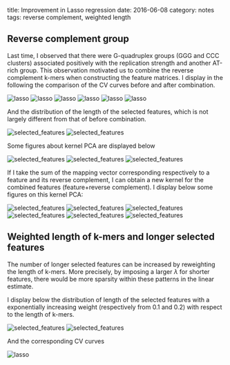 title: Improvement in Lasso regression
date: 2016-06-08
category: notes
tags: reverse complement, weighted length

## Reverse complement group

Last time, I observed that there were G-quadruplex groups (GGG and CCC clusters) associated positively with the replication strength and another AT-rich group. This observation motivated us to combine the reverse complement k-mers when constructing the feature matrices. I display in the following the comparison of the CV curves before and after combination.

![lasso]({filename}/images/lasso/intercept/logY_concatenate_filter1000/active_set/rc/lasso_10.png)
![lasso]({filename}/images/lasso/intercept/logY_concatenate_filter1000/active_set/rc/lasso_11.png)
![lasso]({filename}/images/lasso/intercept/logY_concatenate_filter1000/active_set/rc/lasso_12.png)
![lasso]({filename}/images/lasso/intercept/logY_concatenate_filter1000/active_set/rc/lasso_13.png)
![lasso]({filename}/images/lasso/intercept/logY_concatenate_filter1000/active_set/rc/lasso_14.png)
![lasso]({filename}/images/lasso/intercept/logY_concatenate_filter1000/active_set/rc/lasso_15.png)

And the distribution of the length of the selected features, which is not largely different from that of before combination.

![selected_features]({filename}/images/selected_features/intercept/logY_concatenate_filter1000/log_entropy/histo_15_rc.png)
![selected_features]({filename}/images/selected_features/intercept/logY_concatenate_filter1000/log_entropy/weight_15_rc.png)

Some figures about kernel PCA are displayed below

![selected_features]({filename}/images/selected_features/intercept/logY_concatenate_filter1000/log_entropy/pca/PCA_kernel_3_rc.png)
![selected_features]({filename}/images/selected_features/intercept/logY_concatenate_filter1000/log_entropy/pca/PCA_kernel_3_rc_bis.png)
![selected_features]({filename}/images/selected_features/intercept/logY_concatenate_filter1000/log_entropy/pca/PCA_kernel_3_rc_bis2.png)

If I take the sum of the mapping vector corresponding respectively to a feature and its reverse complement, I can obtain a new kernel for the combined features (feature+reverse complement). I display below some figures on this kernel PCA:

![selected_features]({filename}/images/selected_features/intercept/logY_concatenate_filter1000/log_entropy/pca/rc/PCA_kernel_3_rc_1_2.png)
![selected_features]({filename}/images/selected_features/intercept/logY_concatenate_filter1000/log_entropy/pca/rc/PCA_kernel_3_rc_1_3.png)
![selected_features]({filename}/images/selected_features/intercept/logY_concatenate_filter1000/log_entropy/pca/rc/PCA_kernel_3_rc_1_4.png)
![selected_features]({filename}/images/selected_features/intercept/logY_concatenate_filter1000/log_entropy/pca/rc/PCA_kernel_3_rc_1_5.png)
![selected_features]({filename}/images/selected_features/intercept/logY_concatenate_filter1000/log_entropy/pca/rc/PCA_kernel_3_rc_2_3.png)
![selected_features]({filename}/images/selected_features/intercept/logY_concatenate_filter1000/log_entropy/pca/rc/eigenvalues) 


## Weighted length of k-mers and longer selected features

The number of longer selected features can be increased by reweighting the length of k-mers. More precisely, by imposing a larger $\lambda$ for shorter features, there would be more sparsity within these patterns in the linear estimate.

I display below the distribution of length of the selected features with a exponentially increasing weight (respectively from 0.1 and 0.2) with respect to the length of k-mers.

![selected_features]({filename}/images/selected_features/intercept/logY_concatenate_filter1000/log_entropy/histo_15_rc_w.png)
![selected_features]({filename}/images/selected_features/intercept/logY_concatenate_filter1000/log_entropy/histo_15_rc_w2.png)

And the corresponding CV curves

![lasso]({filename}/images/lasso/intercept/logY_concatenate_filter1000/active_set/rc/weighted/lasso_15.png)
